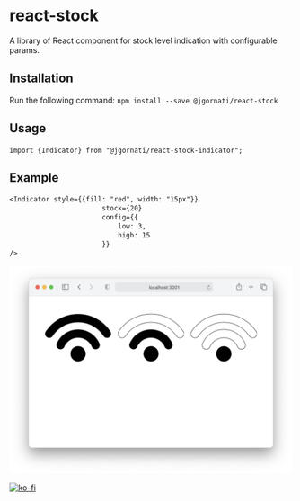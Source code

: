 # react-stock

A library of React component for stock level indication with configurable params.

## Installation

Run the following command:
`npm install --save @jgornati/react-stock`

## Usage

```
import {Indicator} from "@jgornati/react-stock-indicator";
```
## Example

```
<Indicator style={{fill: "red", width: "15px"}}
                       stock={20}
                       config={{
                           low: 3,
                           high: 15
                       }}
/>
```

![alt imagen de nivel](imagen.png "Vista del indicador")

[![ko-fi](https://ko-fi.com/img/githubbutton_sm.svg)](https://ko-fi.com/R6R75NBGE)
